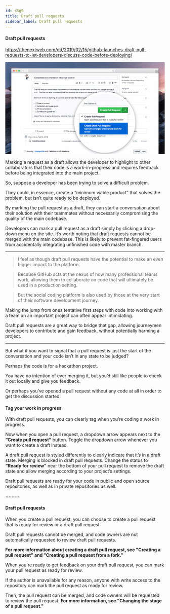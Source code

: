 ```yaml
---
id: s3g9
title: Draft pull requests
sidebar_label: Draft pull requests
---
```


#### Draft pull requests



https://thenextweb.com/dd/2019/02/15/github-launches-draft-pull-requests-to-let-developers-discuss-code-before-deploying/



![xxx](https://raw.githubusercontent.com/ChickenKyiv/awesome-git-article/master/img/PR/draft-pull-requests.png)


Marking a request as a draft allows the developer to highlight to other collaborators that their code is a work-in-progress and requires feedback before being integrated into the main project.


So, suppose a developer has been trying to solve a difficult problem.

They could, in essence, create a “minimum viable product” that solves the problem, but isn’t quite ready to be deployed.

By marking the pull request as a draft, they can start a conversation about their solution with their teammates without necessarily compromising the quality of the main codebase.


Developers can mark a pull request as a draft simply by clicking a drop-down menu on the site.
It’s worth noting that draft requests cannot be merged with the main codebase.
This is likely to prevent fat-fingered users from accidentally integrating unfinished code with master branch.




---
> I feel as though draft pull requests have the potential to make an even bigger impact to the platform.

> Because GitHub acts at the nexus of how many professional teams work, allowing them to collaborate on code that will ultimately be used in a production setting.

> But the social coding platform is also used by those at the very start of their software development journey.





Making the jump from ones tentative first steps with code into working with a team on an important project can often appear intimidating.

Draft pull requests are a great way to bridge that gap, allowing journeymen developers to contribute and gain feedback, without potentially harming a project.



---


But what if you want to signal that a pull request is just the start of the conversation and your code isn’t in any state to be judged?

Perhaps the code is for a hackathon project.

You have no intention of ever merging it, but you’d still like people to check it out locally and give you feedback.

Or perhaps you’ve opened a pull request without any code at all in order to get the discussion started.



#### Tag your work in progress

With draft pull requests, you can clearly tag when you’re coding a work in progress.

Now when you open a pull request, a dropdown arrow appears next to the **“Create pull request”** button.
Toggle the dropdown arrow whenever you want to create a draft instead.





A draft pull request is styled differently to clearly indicate that it’s in a draft state.
Merging is blocked in draft pull requests.
Change the status to **“Ready for review”** near the bottom of your pull request to remove the draft state and allow merging according to your project’s settings.






Draft pull requests are ready for your code in public and open source repositories, as well as in private repositories as well.




=====

#### Draft pull requests



When you create a pull request, you can choose to create a pull request that is ready for review or a draft pull request.

Draft pull requests cannot be merged, and code owners are not automatically requested to review draft pull requests.



**For more information about creating a draft pull request, see "Creating a pull request" and "Creating a pull request from a fork."**



When you're ready to get feedback on your draft pull request, you can mark your pull request as ready for review.

If the author is unavailable for any reason, anyone with write access to the repository can mark the pull request as ready for review.

Then, the pull request can be merged, and code owners will be requested to review the pull request.
**For more information, see "Changing the stage of a pull request."**
